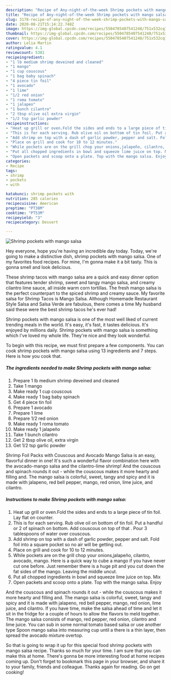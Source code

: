 ```yaml
---
description: "Recipe of Any-night-of-the-week Shrimp pockets with mango salsa"
title: "Recipe of Any-night-of-the-week Shrimp pockets with mango salsa"
slug: 3178-recipe-of-any-night-of-the-week-shrimp-pockets-with-mango-salsa
date: 2020-08-21T15:14:22.748Z
image: https://img-global.cpcdn.com/recipes/5504785407541248/751x532cq70/shrimp-pockets-with-mango-salsa-recipe-main-photo.jpg
thumbnail: https://img-global.cpcdn.com/recipes/5504785407541248/751x532cq70/shrimp-pockets-with-mango-salsa-recipe-main-photo.jpg
cover: https://img-global.cpcdn.com/recipes/5504785407541248/751x532cq70/shrimp-pockets-with-mango-salsa-recipe-main-photo.jpg
author: Lelia Martin
ratingvalue: 4.1
reviewcount: 5381
recipeingredient:
- "1 lb medium shrimp deveined and cleaned"
- "1 mango"
- "1 cup couscous"
- "1 bag baby spinach"
- "4 piece tin foil"
- "1 avocado"
- "1 lime"
- "1/2 red onion"
- "1 roma tomato"
- "1 jalapeo"
- "1 bunch cilantro"
- "2 tbsp olive oil extra virgin"
- "1/2 tsp garlic powder"
recipeinstructions:
- "Heat up grill or oven.Fold the sides and ends to a large piece of tin foil. Lay flat on counter."
- "This is for each serving. Rub olive oil on bottom of tin foil. Put a handful or 2 of spinach on bottom. Add couscous on top of that . Pour 3 tablespoons of water over couscous."
- "Add shrimp on top with a dash of garlic powder, pepper and salt. Fold foil into a square pocket so no air will be getting out."
- "Place on grill and cook for 10 to 12 minutes."
- "While pockets are on the grill chop your onions,jalapeño, cilantro, avocado, mango. Here is a quick way to cube a mango if you have never cut one before. Just remember there is a huge pit and you cut down the fat sides of the mango. Leaving the middle uncut."
- "Put all chopped ingredients in bowl and squeeze lime juice on top. Mix"
- "Open packets and scoop onto a plate. Top with the mango salsa. Enjoy"
categories:
- Recipe
tags:
- shrimp
- pockets
- with

katakunci: shrimp pockets with 
nutrition: 285 calories
recipecuisine: American
preptime: "PT38M"
cooktime: "PT53M"
recipeyield: "3"
recipecategory: Dessert

---
```



![Shrimp pockets with mango salsa](https://img-global.cpcdn.com/recipes/5504785407541248/751x532cq70/shrimp-pockets-with-mango-salsa-recipe-main-photo.jpg)

Hey everyone, hope you're having an incredible day today. Today, we're going to make a distinctive dish, shrimp pockets with mango salsa. One of my favorites food recipes. For mine, I'm gonna make it a bit tasty. This is gonna smell and look delicious.

These shrimp tacos with mango salsa are a quick and easy dinner option that features tender shrimp, sweet and tangy mango salsa, and creamy cilantro lime sauce, all inside warm corn tortillas. The fresh mango salsa is the perfect counterpart to the spiced shrimp and creamy sauce. My favorite salsa for Shrimp Tacos is Mango Salsa. Although Homemade Restaurant Style Salsa and Salsa Verde are fabulous, there comes a time My husband said these were the best shrimp tacos he&#39;s ever had!

Shrimp pockets with mango salsa is one of the most well liked of current trending meals in the world. It's easy, it's fast, it tastes delicious. It's enjoyed by millions daily. Shrimp pockets with mango salsa is something which I've loved my whole life. They're nice and they look wonderful.


To begin with this recipe, we must first prepare a few components. You can cook shrimp pockets with mango salsa using 13 ingredients and 7 steps. Here is how you cook that.

<!--inarticleads1-->

##### The ingredients needed to make Shrimp pockets with mango salsa:

1. Prepare 1 lb medium shrimp deveined and cleaned
1. Take 1 mango
1. Make ready 1 cup couscous
1. Make ready 1 bag baby spinach
1. Get 4 piece tin foil
1. Prepare 1 avocado
1. Prepare 1 lime
1. Prepare 1/2 red onion
1. Make ready 1 roma tomato
1. Make ready 1 jalapeño
1. Take 1 bunch cilantro
1. Get 2 tbsp olive oil, extra virgin
1. Get 1/2 tsp garlic powder


Shrimp Foil Packs with Couscous and Avocado Mango Salsa is an easy, flavorful dinner in one! It&#39;s such a wonderful flavor combination here with the avocado-mango salsa and the cilantro-lime shrimp! And the couscous and spinach rounds it out - while the couscous makes it more hearty and filling and. The mango salsa is colorful, sweet, tangy and spicy and it is made with jalapeno, red bell pepper, mango, red onion, lime juice, and cilantro. 

<!--inarticleads2-->

##### Instructions to make Shrimp pockets with mango salsa:

1. Heat up grill or oven.Fold the sides and ends to a large piece of tin foil. Lay flat on counter.
1. This is for each serving. Rub olive oil on bottom of tin foil. Put a handful or 2 of spinach on bottom. Add couscous on top of that . Pour 3 tablespoons of water over couscous.
1. Add shrimp on top with a dash of garlic powder, pepper and salt. Fold foil into a square pocket so no air will be getting out.
1. Place on grill and cook for 10 to 12 minutes.
1. While pockets are on the grill chop your onions,jalapeño, cilantro, avocado, mango. Here is a quick way to cube a mango if you have never cut one before. Just remember there is a huge pit and you cut down the fat sides of the mango. Leaving the middle uncut.
1. Put all chopped ingredients in bowl and squeeze lime juice on top. Mix
1. Open packets and scoop onto a plate. Top with the mango salsa. Enjoy


And the couscous and spinach rounds it out - while the couscous makes it more hearty and filling and. The mango salsa is colorful, sweet, tangy and spicy and it is made with jalapeno, red bell pepper, mango, red onion, lime juice, and cilantro. If you have time, make the salsa ahead of time and let it sit in the fridge for a couple of hours to allow the flavors to meld together. The mango salsa consists of mango, red pepper, red onion, cilantro and lime juice. You can sub in some normal tomato based salsa or use another type Spoon mango salsa into measuring cup until a there is a thin layer, then spread the avocado mixture overtop. 

So that is going to wrap it up for this special food shrimp pockets with mango salsa recipe. Thanks so much for your time. I am sure that you can make this at home. There's gonna be more interesting food at home recipes coming up. Don't forget to bookmark this page in your browser, and share it to your family, friends and colleague. Thanks again for reading. Go on get cooking!
